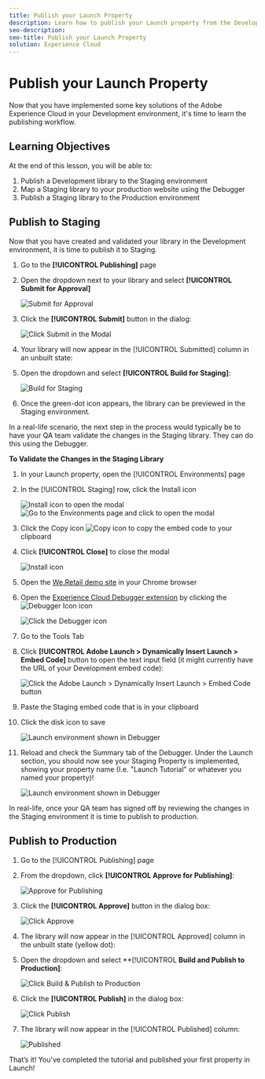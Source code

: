 ```yaml
---
title: Publish your Launch Property
description: Learn how to publish your Launch property from the Development environment to the Staging and Production environments. This lesson is part of the "Implementing the Experience Cloud in Websites with Launch" tutorial.
seo-description:
seo-title: Publish your Launch Property
solution: Experience Cloud
---
```


# Publish your Launch Property

Now that you have implemented some key solutions of the Adobe Experience Cloud in your Development environment, it's time to learn the publishing workflow.

## Learning Objectives

At the end of this lesson, you will be able to:

1. Publish a Development library to the Staging environment
1. Map a Staging library to your production website using the Debugger
1. Publish a Staging library to the Production environment

## Publish to Staging

 Now that you have created and validated your library in the Development environment, it is time to publish it to Staging.

1. Go to the **[!UICONTROL Publishing]** page

1. Open the dropdown next to your library and select **[!UICONTROL Submit for Approval]**

   ![Submit for Approval](../assets/images/publishing-submitForApproval.png)

1. Click the **[!UICONTROL Submit]** button in the dialog:

   ![Click Submit in the Modal](../assets/images/publishing-submit.png)

1. Your library will now appear in the [!UICONTROL Submitted] column in an unbuilt state:

1. Open the dropdown and select **[!UICONTROL Build for Staging]**:

   ![Build for Staging](../assets/images/publishing-buildForStaging.png)

1. Once the green-dot icon appears, the library can be previewed in the Staging environment.

In a real-life scenario, the next step in the process would typically be to have your QA team validate the changes in the Staging library. They can do this using the Debugger.

**To Validate the Changes in the Staging Library**

1. In your Launch property, open the [!UICONTROL Environments] page

1. In the [!UICONTROL Staging] row, click the Install icon

   ![Install icon](../assets/images/launch-installIcon.png) to open the modal
   ![Go to the Environments page and click to open the modal](../assets/images/publishing-getStagingCode.png)

1. Click the Copy icon ![Copy icon](../assets/images/launch-copyIcon.png) to copy the embed code to your clipboard

1. Click **[!UICONTROL Close]** to close the modal

   ![Install icon](../assets/images/publishing-copyStagingCode.png)

1. Open the [We.Retail demo site](https://aem.enablementadobe.com/content/we-retail/us/en.html) in your Chrome browser

1. Open the [Experience Cloud Debugger extension](https://chrome.google.com/webstore/detail/adobe-experience-cloud-de/ocdmogmohccmeicdhlhhgepeaijenapj) by clicking the ![Debugger Icon](../assets/images/icon-debugger.png) icon

   ![Click the Debugger icon](../assets/images/switchEnvironments-openDebugger.png)

1. Go to the Tools Tab

1. Click **[!UICONTROL Adobe Launch > Dynamically Insert Launch > Embed Code]** button to open the text input field (it might currently have the URL of your Development embed code):

   ![Click the Adobe Launch > Dynamically Insert Launch > Embed Code button](../assets/images/switchEnvironments-debugger-editEmbedCode.png)

1. Paste the Staging embed code that is in your clipboard

1. Click the disk icon to save

   ![Launch environment shown in Debugger](../assets/images/switchEnvironments-debugger-save.png)

1. Reload and check the Summary tab of the Debugger. Under the Launch section, you should now see your Staging Property is implemented, showing your property name (I.e. "Launch Tutorial" or whatever you named your property)!

   ![Launch environment shown in Debugger](../assets/images/publishing-debugger-staging.png)

In real-life, once your QA team has signed off by reviewing the changes in the Staging environment it is time to publish to production.

## Publish to Production

1. Go to the [!UICONTROL Publishing] page

1. From the dropdown, click **[!UICONTROL Approve for Publishing]**:

   ![Approve for Publishing](../assets/images/publishing-approveForPublishing.png)

1. Click the **[!UICONTROL Approve]** button in the dialog box:

   ![Click Approve](../assets/images/publishing-approve.png)

1. The library will now appear in the [!UICONTROL Approved] column in the unbuilt state (yellow dot):

1. Open the dropdown and select **[!UICONTROL **Build and Publish to Production]**:

   ![Click Build &amp; Publish to Production](../assets/images/publishing-buildAndPublishToProduction.png)

1. Click the **[!UICONTROL Publish]** in the dialog box:

   ![Click Publish](../assets/images/publishing-publish.png)

1. The library will now appear in the [!UICONTROL Published] column:

   ![Published](../assets/images/publishing-published.png)

That’s it! You've completed the tutorial and published your first property in Launch!